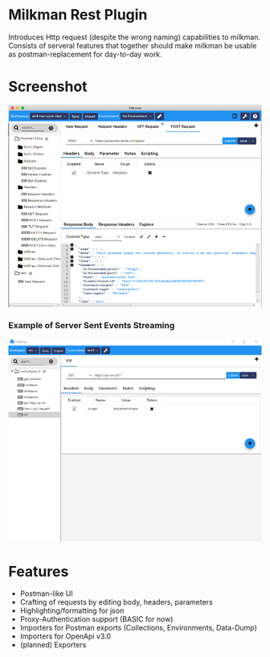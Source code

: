 # Milkman Rest Plugin

Introduces Http request (despite the wrong naming) capabilities to milkman. Consists of serveral features that together should make milkman be usable as postman-replacement for day-to-day work.

# Screenshot

![Milkman Http](/img/screenshot.png)

### Example of Server Sent Events Streaming

![Milkman SSE Streaming](/img/gif/sse-streaming.gif)

# Features

 * Postman-like UI
 * Crafting of requests by editing body, headers, parameters
 * Highlighting/formatting for json
 * Proxy-Authentication support (BASIC for now)
 * Importers for Postman exports (Collections, Environments, Data-Dump)
 * Importers for OpenApi v3.0
 * (planned) Exporters

